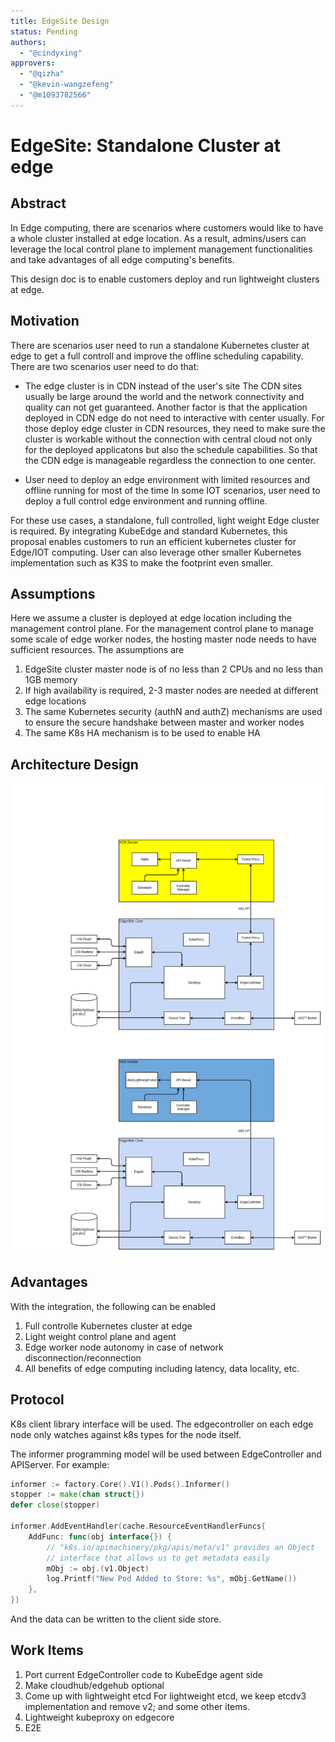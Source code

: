 ```yaml
---
title: EdgeSite Design
status: Pending
authors: 
  - "@cindyxing"
approvers:
  - "@qizha"
  - "@kevin-wangzefeng"
  - "@m1093782566"
---
```

# EdgeSite: Standalone Cluster at edge

## Abstract
In Edge computing, there are scenarios where customers would like to have a whole cluster installed at edge location. As a result, 
admins/users can leverage the local control plane to implement management functionalities and take advantages of all edge computing's benefits. 

This design doc is to enable customers deploy and run lightweight clusters at edge. 

## Motivation
There are scenarios user need to run a standalone Kubernetes cluster at edge to get a full controll and improve the offline scheduling capability. There are two scenarios user need to do that:

* The edge cluster is in CDN instead of the user's site
The CDN sites usually be large around the world and the network connectivity and quality can not get guaranteed. Another factor is that the application deployed in CDN edge do not need to interactive with center usually. For those deploy edge cluster in CDN resources, they need to make sure the cluster is workable without the connection with central cloud not only for the deployed applicatons but also the schedule capabilities. So that the CDN edge is manageable regardless the connection to one center.

* User need to deploy an edge environment with limited resources and offline running for most of the time
In some IOT scenarios, user need to deploy a full control edge environment and running offline.

For these use cases, a standalone, full controlled, light weight Edge cluster is required.
By integrating KubeEdge and standard Kubernetes, this proposal enables customers to run an efficient kubernetes cluster for Edge/IOT computing. User can also leverage other smaller Kubernetes implementation such as K3S to make the footprint even smaller.

## Assumptions
Here we assume a cluster is deployed at edge location including the management control plane. 
For the management control plane to manage some scale of edge worker nodes, the hosting master node needs to have sufficient resources. 
The assumptions are
1. EdgeSite cluster master node is of no less than 2 CPUs and no less than 1GB memory
2. If high availability is required, 2-3 master nodes are needed at different edge locations
3. The same Kubernetes security (authN and authZ) mechanisms are used to ensure the secure handshake between master and worker nodes
4. The same K8s HA mechanism is to be used to enable HA

## Architecture Design
<img src="../images/EdgeSite_arch.PNG"/>

## Advantages
With the integration, the following can be enabled

1. Full controlle Kubernetes cluster at edge
2. Light weight control plane and agent
3. Edge worker node autonomy in case of network disconnection/reconnection
4. All benefits of edge computing including latency, data locality, etc.

## Protocol 
K8s client library interface will be used. The edgecontroller on each edge node only watches against k8s types for the node itself. 

The informer programming model will be used between EdgeController and APIServer. 
For example:

```go
informer := factory.Core().V1().Pods().Informer()
stopper := make(chan struct{})
defer close(stopper)

informer.AddEventHandler(cache.ResourceEventHandlerFuncs{
    AddFunc: func(obj interface{}) {
        // "k8s.io/apimachinery/pkg/apis/meta/v1" provides an Object
        // interface that allows us to get metadata easily
        mObj := obj.(v1.Object)
        log.Printf("New Pod Added to Store: %s", mObj.GetName())
    },
})
```

And the data can be written to the client side store. 

## Work Items
1. Port current EdgeController code to KubeEdge agent side
2. Make cloudhub/edgehub optional
3. Come up with lightweight etcd
   For lightweight etcd, we keep etcdv3 implementation and remove v2; and some other items.
4. Lightweight kubeproxy on edgecore
5. E2E 


